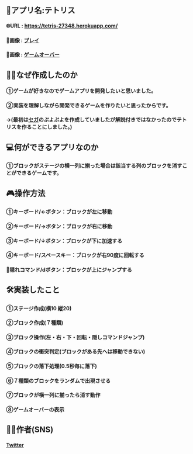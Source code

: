 ## 📲アプリ名:テトリス
#### 🌐URL  : https://tetris-27348.herokuapp.com/
#### 📱画像  : [プレイ](https://gyazo.com/42c1a2f705cb906197fac04c74bcf4da)
#### 📱画像  : [ゲームオーバー](https://gyazo.com/42f83b61536e6841e3be8f50ab145d3e)

## 🤔💭なぜ作成したのか
#### ①ゲームが好きなのでゲームアプリを開発したいと思いました。
#### ②実装を理解しながら開発できるゲームを作りたいと思ったからです。
#### →(最初は[セガ](https://puyo.sega.jp/program_2020/)のぷよぷよを作成していましたが解説付きではなかったのでテトリスを作ることにしました。)

## 💻何ができるアプリなのか
#### ①ブロックがステージの横一列に揃った場合は該当する列のブロックを消すことができるゲームです。

## 🎮操作方法
#### ①キーボード/←ボタン：ブロックが左に移動
#### ②キーボード/→ボタン：ブロックが右に移動
#### ③キーボード/↓ボタン：ブロックが下に加速する
#### ④キーボード/スペースキー：ブロックが右90度に回転する
#### 🌟隠れコマンド/dボタン：ブロックが上にジャンプする

## 🛠実装したこと
#### ①ステージ作成(横10 縦20)
#### ②ブロック作成(７種類)
#### ③ブロック操作(左・右・下・回転・隠しコマンドジャンプ)
#### ④ブロックの衝突判定(ブロックがある先へは移動できない)
#### ⑤ブロックの落下処理(0.5秒毎に落下)
#### ⑥７種類のブロックをランダムで出現させる
#### ⑦ブロックが横一列に揃ったら消す動作
#### ⑧ゲームオーバーの表示

## 👦🏻作者(SNS)
#### [Twitter](https://twitter.com/teraohiro8)
